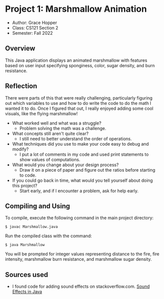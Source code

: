 # Project 1: Marshmallow Animation

* Author: Grace Hopper
* Class: CS121 Section 2
* Semester: Fall 2022 

## Overview

This Java application displays an animated marshmallow with features based on
user input specifying sponginess, color, sugar density, and burn resistance.

## Reflection

There were parts of this that were really challenging, particularly figuring 
out which variables to use and how to do write the code to do the math I 
wanted it to do. Once I figured that out, I really enjoyed adding some cool
visuals, like the flying marshmallow!

- What worked well and what was a struggle? 
  - Problem solving the math was a challenge.
- What concepts still aren't quite clear?
  - I still need to better understand the order of operations.
- What techniques did you use to make your code easy to debug and modify?
  - I put a lot of comments in my code and used print statements to show values of computations.
- What would you change about your design process?
  - Draw it on a piece of paper and figure out the ratios before starting to code.
- If you could go back in time, what would you tell yourself about doing this project?
  - Start early, and if I encounter a problem, ask for help early.

## Compiling and Using

To compile, execute the following command in the main project directory:
```
$ javac Marshmallow.java
```

Run the compiled class with the command:
```
$ java Marshmallow
```

You will be prompted for integer values representing distance to the fire,
fire intensity, marshmallow burn resistance, and marshmallow sugar density.

## Sources used

- I found code for adding sound effects on stackoverflow.com.
[Sound Effects in Java](http://stackoverflow.com/questions/20354508/sound-effects-in-java)
